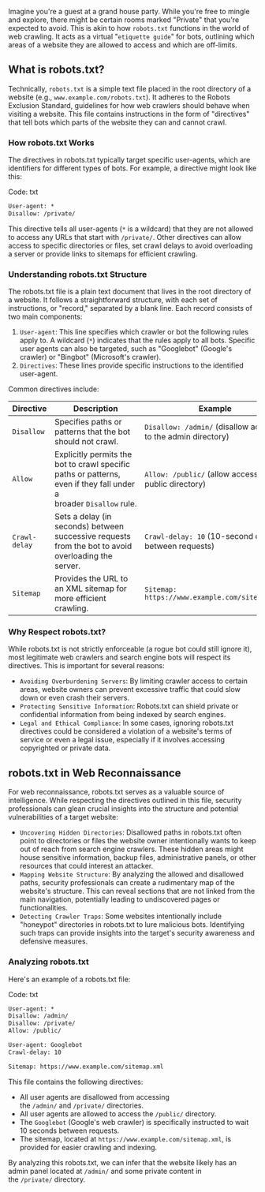Imagine you're a guest at a grand house party. While you're free to mingle and explore, there might be certain rooms marked "Private" that you're expected to avoid. This is akin to how `robots.txt` functions in the world of web crawling. It acts as a virtual "`etiquette guide`" for bots, outlining which areas of a website they are allowed to access and which are off-limits.

## What is robots.txt?

Technically, `robots.txt` is a simple text file placed in the root directory of a website (e.g., `www.example.com/robots.txt`). It adheres to the Robots Exclusion Standard, guidelines for how web crawlers should behave when visiting a website. This file contains instructions in the form of "directives" that tell bots which parts of the website they can and cannot crawl.

### How robots.txt Works

The directives in robots.txt typically target specific user-agents, which are identifiers for different types of bots. For example, a directive might look like this:

Code: txt

```txt
User-agent: *
Disallow: /private/
```

This directive tells all user-agents (`*` is a wildcard) that they are not allowed to access any URLs that start with `/private/`. Other directives can allow access to specific directories or files, set crawl delays to avoid overloading a server or provide links to sitemaps for efficient crawling.

### Understanding robots.txt Structure

The robots.txt file is a plain text document that lives in the root directory of a website. It follows a straightforward structure, with each set of instructions, or "record," separated by a blank line. Each record consists of two main components:

1. `User-agent`: This line specifies which crawler or bot the following rules apply to. A wildcard (`*`) indicates that the rules apply to all bots. Specific user agents can also be targeted, such as "Googlebot" (Google's crawler) or "Bingbot" (Microsoft's crawler).
2. `Directives`: These lines provide specific instructions to the identified user-agent.

Common directives include:

|Directive|Description|Example|
|---|---|---|
|`Disallow`|Specifies paths or patterns that the bot should not crawl.|`Disallow: /admin/` (disallow access to the admin directory)|
|`Allow`|Explicitly permits the bot to crawl specific paths or patterns, even if they fall under a broader `Disallow` rule.|`Allow: /public/` (allow access to the public directory)|
|`Crawl-delay`|Sets a delay (in seconds) between successive requests from the bot to avoid overloading the server.|`Crawl-delay: 10` (10-second delay between requests)|
|`Sitemap`|Provides the URL to an XML sitemap for more efficient crawling.|`Sitemap: https://www.example.com/sitemap.xml`|

### Why Respect robots.txt?

While robots.txt is not strictly enforceable (a rogue bot could still ignore it), most legitimate web crawlers and search engine bots will respect its directives. This is important for several reasons:

- `Avoiding Overburdening Servers`: By limiting crawler access to certain areas, website owners can prevent excessive traffic that could slow down or even crash their servers.
- `Protecting Sensitive Information`: Robots.txt can shield private or confidential information from being indexed by search engines.
- `Legal and Ethical Compliance`: In some cases, ignoring robots.txt directives could be considered a violation of a website's terms of service or even a legal issue, especially if it involves accessing copyrighted or private data.

## robots.txt in Web Reconnaissance

For web reconnaissance, robots.txt serves as a valuable source of intelligence. While respecting the directives outlined in this file, security professionals can glean crucial insights into the structure and potential vulnerabilities of a target website:

- `Uncovering Hidden Directories`: Disallowed paths in robots.txt often point to directories or files the website owner intentionally wants to keep out of reach from search engine crawlers. These hidden areas might house sensitive information, backup files, administrative panels, or other resources that could interest an attacker.
- `Mapping Website Structure`: By analyzing the allowed and disallowed paths, security professionals can create a rudimentary map of the website's structure. This can reveal sections that are not linked from the main navigation, potentially leading to undiscovered pages or functionalities.
- `Detecting Crawler Traps`: Some websites intentionally include "honeypot" directories in robots.txt to lure malicious bots. Identifying such traps can provide insights into the target's security awareness and defensive measures.

### Analyzing robots.txt

Here's an example of a robots.txt file:

Code: txt

```txt
User-agent: *
Disallow: /admin/
Disallow: /private/
Allow: /public/

User-agent: Googlebot
Crawl-delay: 10

Sitemap: https://www.example.com/sitemap.xml
```

This file contains the following directives:

- All user agents are disallowed from accessing the `/admin/` and `/private/` directories.
- All user agents are allowed to access the `/public/` directory.
- The `Googlebot` (Google's web crawler) is specifically instructed to wait 10 seconds between requests.
- The sitemap, located at `https://www.example.com/sitemap.xml`, is provided for easier crawling and indexing.

By analyzing this robots.txt, we can infer that the website likely has an admin panel located at `/admin/` and some private content in the `/private/` directory.